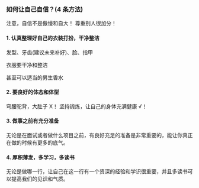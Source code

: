 ### 如何让自己自信？(4 条方法)

注意，自信不是傲慢和自大！ 尊重别人很加分！

#### 1. 认真整理好自己的衣装打扮，干净整洁

发型、牙齿(建议未来补好)、脸、指甲

衣服要干净和整洁

甚至可以适当的男生香水

#### 2. 要良好的体态和体型

弯腰驼背，大肚子 X！
坚持锻炼，让自己的身体充满健康 √！

#### 3. 做事之前有充分准备

无论是在面试或者做什么项目之前，有良好充足的准备是非常重要的，能让你真正在做的时候有更多的底气。

#### 4. 厚积薄发，多学习，多读书

无论是做哪一行，让自己在这一行有一个资深的经验和学识很重要，并且多读书可以提高我们的见识和气质。
